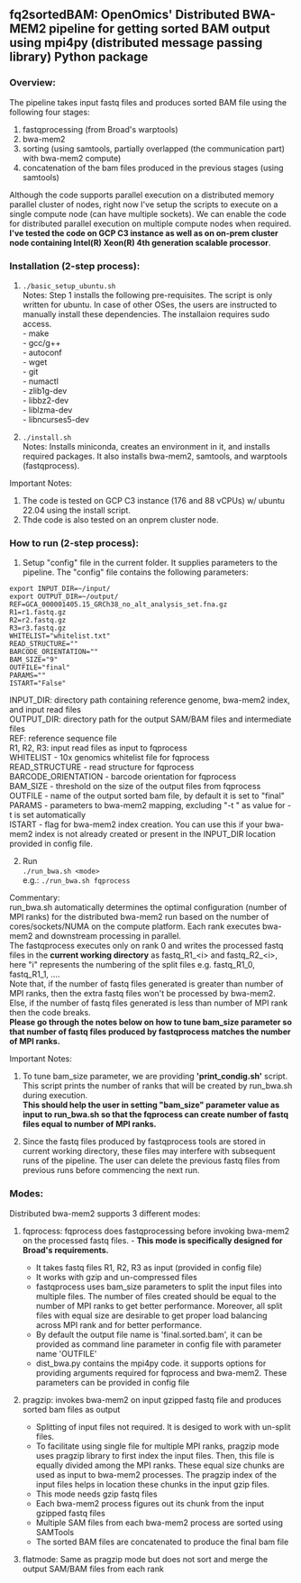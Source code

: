 ## fq2sortedBAM: OpenOmics' Distributed BWA-MEM2 pipeline for getting sorted BAM output using mpi4py (distributed message passing library) Python package
### Overview:
The pipeline takes input fastq files and produces sorted BAM file using the following four stages:
1. fastqprocessing (from Broad's warptools)
2. bwa-mem2
3. sorting (using samtools, partially overlapped (the communication part) with bwa-mem2 compute)
4. concatenation of the bam files produced in the previous stages (using samtools)

Although the code supports parallel execution on a distributed memory parallel cluster of nodes, right now I've setup the scripts to execute on a single compute node (can have multiple sockets). We can enable the code for distributed parallel execution on multiple compute nodes when required.  
**I've tested the code on GCP C3 instance as well as on on-prem cluster node containing Intel(R) Xeon(R) 4th generation scalable processor**.


### Installation (2-step process):
1. ```./basic_setup_ubuntu.sh```  
Notes: Step 1 installs the following pre-requisites. The script is only written for ubuntu. In case of other OSes, the users are instructed to manually install these dependencies. The installaion requires sudo access.  
       - make  
       - gcc/g++  
       - autoconf  
       - wget  
       - git  
       - numactl  
       - zlib1g-dev  
       - libbz2-dev  
       - liblzma-dev  
       - libncurses5-dev  

2. ```./install.sh```   
Notes:  Installs miniconda, creates an environment in it, and installs required packages. It also installs bwa-mem2, samtools, and warptools (fastqprocess).  

Important Notes:    
1. The code is tested on GCP C3 instance (176 and 88 vCPUs) w/ ubuntu 22.04 using the install script.  
2. Thde code is also tested on an onprem cluster node.  

### How to run (2-step process):  
1. Setup "config" file in the current folder. It supplies parameters to the pipeline. The "config" file contains the following parameters:  
```
export INPUT_DIR=~/input/  
export OUTPUT_DIR=~/output/  
REF=GCA_000001405.15_GRCh38_no_alt_analysis_set.fna.gz  
R1=r1.fastq.gz  
R2=r2.fastq.gz  
R3=r3.fastq.gz  
WHITELIST="whitelist.txt"  
READ_STRUCTURE=""  
BARCODE_ORIENTATION=""  
BAM_SIZE="9"  
OUTFILE="final"  
PARAMS=""  
ISTART="False"  
```  

INPUT_DIR: directory path containing reference genome, bwa-mem2 index, and input read files  
OUTPUT_DIR: directory path for the output SAM/BAM files and intermediate files  
REF: reference sequence file  
R1, R2, R3: input read files as input to fqprocess  
WHITELIST - 10x genomics whitelist file for fqprocess  
READ_STRUCTURE - read structure for fqprocess  
BARCODE_ORIENTATION - barcode orientation for fqprocess  
BAM_SIZE - threshold on the size of the output files from fqprocess  
OUTFILE - name of the output sorted bam file, by default it is set to "final"  
PARAMS - parameters to bwa-mem2 mapping, excluding "-t <threads>" as value for -t is set automatically  
ISTART    - flag for bwa-mem2 index creation. You can use this if your bwa-mem2 index is not already created or present in the INPUT_DIR location provided in config file.     

2. Run  
```./run_bwa.sh <mode>```  
e.g.: ```./run_bwa.sh fqprocess```

Commentary:  
run_bwa.sh automatically determines the optimal configuration (number of MPI ranks) for the distributed bwa-mem2 run based on the number of cores/sockets/NUMA on the compute platform. Each rank executes bwa-mem2 and downstream processing in parallel.  
The fastqprocess executes only on rank 0 and writes the processed fastq files in the **current working directory** as fastq\_R1\_\<i\> and fastq\_R2\_\<i\>, here "i" represents the numbering of the split files e.g. fastq\_R1\_0, fastq\_R1\_1, ....  
Note that, if the number of fastq files generated is greater than number of MPI ranks, then the extra fastq files won't be processed by bwa-mem2. Else, if the number of fastq files generated is less than number of MPI rank then the code breaks.  
**Please go through the notes below on how to tune bam_size parameter so that number of fastq files produced by fastqprocess matches the number of MPI ranks.**

Important Notes:  
1. To tune bam_size parameter, we are providing **'print_condig.sh'** script.  
This script prints the number of ranks that will be created by run_bwa.sh during execution.  
**This should help the user in setting "bam_size" parameter value as input to run_bwa.sh so that the fqprocess can create number of fastq files equal to  number of MPI ranks.**

2. Since the fastq files produced by fastqprocess tools are stored in current working directory, these files may interfere with subsequent runs of the pipeline. The user can delete the previous fastq files from previous runs before commencing the next run.  

### Modes:  
Distributed bwa-mem2 supports 3 different modes:
1. fqprocess: fqprocess does fastqprocessing before invoking bwa-mem2 on the processed fastq files.   - **This mode is specifically designed for Broad's requirements.**  
   - It takes fastq files R1, R2, R3 as input (provided in config file)  
   - It works with gzip and un-compressed files  
   - fastqprocess uses bam_size parameters to split the input files into multiple files. The number of files created should be equal to the number of  MPI ranks to get better performance. Moreover, all split files with equal size are desirable to get proper load balancing across MPI rank and for better performance.  
   - By default the output file name is 'final.sorted.bam', it can be provided as command line parameter in config file with parameter name 'OUTFILE'  
   - dist_bwa.py contains the mpi4py code. it supports options for providing arguments required for fqprocess and bwa-mem2. These parameters can be provided in config file  

2. pragzip: invokes bwa-mem2 on input gzipped fastq file and produces sorted bam files as output  
   - Splitting of input files not required. It is desiged to work with un-split files.  
   - To facilitate using single file for multiple MPI ranks, pragzip mode uses pragzip library to first index the input files. Then, this file is equally divided among the MPI ranks. These equal size chunks are used as input to bwa-mem2 processes. The pragzip index of the input files helps in location these chunks in the input gzip files.  
   - This mode needs gzip fastq files  
   - Each bwa-mem2 process figures out its chunk from the input gzipped fastq files  
   - Multiple SAM files from each bwa-mem2 process are sorted using SAMTools  
   - The sorted BAM files are concatenated to produce the final bam file  

3. flatmode: Same as pragzip mode but does not sort and merge the output SAM/BAM files from each rank  
     
